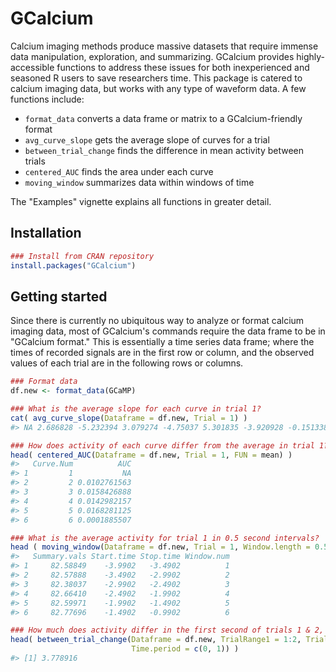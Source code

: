 <!-- README.md is generated from README.Rmd. Please edit that file -->
GCalcium
========

Calcium imaging methods produce massive datasets that require immense data manipulation, exploration, and summarizing. GCalcium provides highly-accessible functions to address these issues for both inexperienced and seasoned R users to save researchers time. This package is catered to calcium imaging data, but works with any type of waveform data. A few functions include:

-   `format_data` converts a data frame or matrix to a GCalcium-friendly format
-   `avg_curve_slope` gets the average slope of curves for a trial
-   `between_trial_change` finds the difference in mean activity between trials
-   `centered_AUC` finds the area under each curve
-   `moving_window` summarizes data within windows of time

The "Examples" vignette explains all functions in greater detail.

Installation
------------

``` r
### Install from CRAN repository
install.packages("GCalcium")
```

Getting started
---------------

Since there is currently no ubiquitous way to analyze or format calcium imaging data, most of GCalcium's commands require the data frame to be in "GCalcium format." This is essentially a time series data frame; where the times of recorded signals are in the first row or column, and the observed values of each trial are in the following rows or columns.

``` r
### Format data
df.new <- format_data(GCaMP)

### What is the average slope for each curve in trial 1?
cat( avg_curve_slope(Dataframe = df.new, Trial = 1) )
#> NA 2.686828 -5.232394 3.079274 -4.75037 5.301835 -3.920928 -0.1513382 -2.021098 0.1617518 -0.3044619 6.910018 -2.222297 3.505145 -4.423766 6.068415 -3.884568 5.948769 -0.6739143 3.88837 -4.38267 NA 1.690167 -3.259148 1.04693 -1.352179 3.079839 -1.26231 2.280547 -2.764681 2.086012 -2.176606 5.576817 0.9183673 7.01988 -2.683797 2.563535 -4.106713 -1.010101 -5.764288 4.887615 -0.8646999 7.591648 -9.51594 1.778811 -1.007121 4.799507 0.1424286 1.088477 -5.46543 5.243424 -4.167272 3.803906 -0.6307223 0.8850458 -5.676258 -0.2339776 -2.8535 7.08697 -1.74929 -0.508647 -7.278496 3.408955 -6.524187 3.929158 -4.112074 1.066656 -4.287113 4.406864 NA -3.244568 2.916868 -0.5786535 4.053837 -11.21297 5.769475 0.8163265 4.744986 -3.187327 4.494263 -5.132678 10.89168 -10.5337 11.71813 -6.204929 6.66565 -4.533736 4.002959 -3.571172 4.214516 -6.47418 8.999957 -8.60198 9.384561 -5.144969

### How does activity of each curve differ from the average in trial 1?
head( centered_AUC(Dataframe = df.new, Trial = 1, FUN = mean) )
#>   Curve.Num          AUC
#> 1         1           NA
#> 2         2 0.0102761563
#> 3         3 0.0158426888
#> 4         4 0.0142982157
#> 5         5 0.0168281125
#> 6         6 0.0001885507

### What is the average activity for trial 1 in 0.5 second intervals?
head ( moving_window(Dataframe = df.new, Trial = 1, Window.length = 0.5, FUN = mean) )
#>   Summary.vals Start.time Stop.time Window.num
#> 1     82.58849    -3.9902   -3.4902          1
#> 2     82.57888    -3.4902   -2.9902          2
#> 3     82.38037    -2.9902   -2.4902          3
#> 4     82.66410    -2.4902   -1.9902          4
#> 5     82.59971    -1.9902   -1.4902          5
#> 6     82.77696    -1.4902   -0.9902          6

### How much does activity differ in the first second of trials 1 & 2, and 3 & 4?
head( between_trial_change(Dataframe = df.new, TrialRange1 = 1:2, TrialRange2 = 3:4, 
                           Time.period = c(0, 1)) )
#> [1] 3.778916
```
